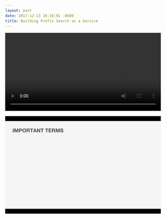 ```yaml
---
layout: post
date: 2017-12-13 16:16:01 -0600
title: Building Prefix Search as a Service
---
```


<video style="width:100%" autoplay loop>
  <source src="/assets/demo.mp4" type="video/mp4" />
  Your browser does not support the video tag.
</video>

![Important terms](/assets/terms.gif)